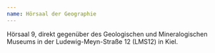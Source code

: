 ```yaml
---
name: Hörsaal der Geographie
---
```


Hörsaal 9, direkt gegenüber des Geologischen und Mineralogischen Museums in der Ludewig-Meyn-Straße 12 (LMS12) in Kiel.